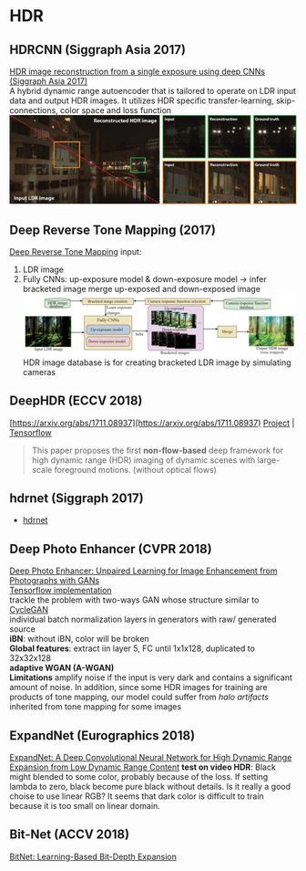 # HDR

## HDRCNN (Siggraph Asia 2017)
[HDR image reconstruction from a single exposure using deep CNNs (Siggraph Asia 2017)](https://arxiv.org/abs/1710.07480)  
A hybrid dynamic range autoencoder that is tailored to operate on LDR input data and output HDR images. It utilizes HDR specific transfer-learning, skip-connections, color space and loss function
![](img/hdr-cnn_single_expo.jpg)

## Deep Reverse Tone Mapping (2017)
[Deep Reverse Tone Mapping](http://www.npal.cs.tsukuba.ac.jp/~endo/projects/DrTMO/)
input: 
1. LDR image
2. Fully CNNs: up-exposure model & down-exposure model → infer bracketed image
merge up-exposed and down-exposed image  
![](img/deep_reverse_tone_mapping.png)  
HDR image database is for creating bracketed LDR image by simulating cameras

## DeepHDR (ECCV 2018)
[https://arxiv.org/abs/1711.08937](https://arxiv.org/abs/1711.08937)
[Project](https://elliottwu.com/projects/hdr/) | 
[Tensorflow](https://github.com/elliottwu/DeepHDR)
> This paper proposes the first **non-flow-based** deep framework for high dynamic range (HDR) imaging of dynamic scenes with large-scale foreground motions. (without optical flows)

## hdrnet (Siggraph 2017)
* [hdrnet](/CNN/img2img/hdrnet.md)

## Deep Photo Enhancer (CVPR 2018)
[Deep Photo Enhancer: Unpaired Learning for Image Enhancement from Photographs with GANs](https://www.cmlab.csie.ntu.edu.tw/project/Deep-Photo-Enhancer/CVPR-2018-DPE.pdf)  
[Tensorflow implementation](https://github.com/nothinglo/Deep-Photo-Enhancer)  
trackle the problem with two-ways GAN whose structure similar to [CycleGAN](/GAN/cycleGAN.md)  
individual batch normalization layers in generators with raw/ generated source  
**iBN**: without iBN, color will be broken  
**Global features**: extract iin layer 5, FC until 1x1x128, duplicated to 32x32x128  
**adaptive WGAN (A-WGAN)**  
__**Limitations**__
amplify noise if the input is very dark and contains a significant amount of noise. 
In addition, since some HDR images for training are products of tone mapping, our model could suffer from *halo artifacts* inherited from tone mapping for some images

## ExpandNet (Eurographics 2018)
[ExpandNet: A Deep Convolutional Neural Network for High Dynamic Range Expansion from Low Dynamic Range Content](https://arxiv.org/abs/1803.02266)
**test on video HDR**: Black might blended to some color, probably because of the loss. If setting lambda to zero, black become pure black without details. Is it really a good choise to use linear RGB? It seems that dark color is difficult to train because it is too small on linear domain.

## Bit-Net (ACCV 2018)
[BitNet: Learning-Based Bit-Depth Expansion](https://arxiv.org/abs/1910.04397)